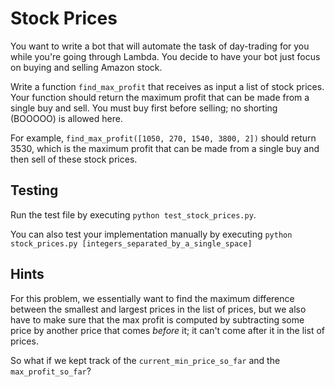 # Stock Prices

You want to write a bot that will automate the task of day-trading for you while you're going through Lambda. You decide to have your bot just focus on buying and selling Amazon stock.

Write a function `find_max_profit` that receives as input a list of stock prices. Your function should return the maximum profit that can be made from a single buy and sell. You must buy first before selling; no shorting (BOOOOO) is allowed here.

For example, `find_max_profit([1050, 270, 1540, 3800, 2])` should return 3530, which is the maximum profit that can be made from a single buy and then sell of these stock prices.

## Testing

Run the test file by executing `python test_stock_prices.py`.

You can also test your implementation manually by executing `python stock_prices.py [integers_separated_by_a_single_space]`

## Hints

For this problem, we essentially want to find the maximum difference between the smallest and largest prices in the list of prices, but we also have to make sure that the max profit is computed by subtracting some price by another price that comes _before_ it; it can't come after it in the list of prices.

So what if we kept track of the `current_min_price_so_far` and the `max_profit_so_far`?
